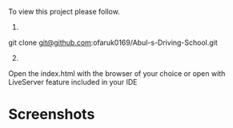 To view this project please follow. 

1.

git clone git@github.com:ofaruk0169/Abul-s-Driving-School.git

2. 

Open the index.html with the browser of your choice or open with LiveServer feature included in your IDE

# Screenshots 


